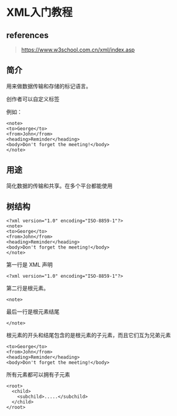 # XML入门教程

## references

> https://www.w3school.com.cn/xml/index.asp

## 简介

用来做数据传输和存储的标记语言。

创作者可以自定义标签

例如：

```
<note>
<to>George</to>
<from>John</from>
<heading>Reminder</heading>
<body>Don't forget the meeting!</body>
</note>
```

## 用途

简化数据的传输和共享。在多个平台都能使用

## 树结构

```
<?xml version="1.0" encoding="ISO-8859-1"?>
<note>
<to>George</to>
<from>John</from>
<heading>Reminder</heading>
<body>Don't forget the meeting!</body>
</note>
```

第一行是 XML 声明

```
<?xml version="1.0" encoding="ISO-8859-1"?>
```

第二行是根元素。

```
<note>
```

最后一行是根元素结尾

```
</note>
```

根元素的开头和结尾包含的是根元素的子元素，而且它们互为兄弟元素

```
<to>George</to>
<from>John</from>
<heading>Reminder</heading>
<body>Don't forget the meeting!</body>
```

所有元素都可以拥有子元素

```
<root>
  <child>
    <subchild>.....</subchild>
  </child>
</root>
```

